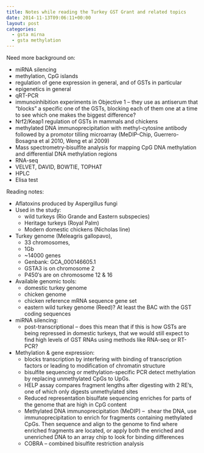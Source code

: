 ```yaml
---
title: Notes while reading the Turkey GST Grant and related topics
date: 2014-11-13T09:06:11+00:00
layout: post
categories:
  - gsta mirna
  - gsta methylation
---
```

Need more background on:

  * miRNA silencing
  * methylation, CpG islands
  * regulation of gene expression in general, and of GSTs in particular
  * epigenetics in general
  * qRT-PCR
  * immunoinhibition experiments in Objective 1 – they use as antiserum that “blocks” a specific one of the GSTs, blocking each of them one at a time to see which one makes the biggest difference?
  * Nrf2/Keap1 regulation of GSTs in mammals and chickens
  * methylated DNA immunoprecipitation with methyl-cytosine antibody followed by a promotor tilling microarray (MeDIP-Chip, Guerrero-Bosagna et al 2010, Weng et al 2009)
  * Mass spectrometry-bisulfite analysis for mapping CpG DNA methylation and differential DNA methylation regions
  * RNA-seq
  * VELVET, DAVID, BOWTIE, TOPHAT
  * HPLC
  * Elisa test

Reading notes:

  * Aflatoxins produced by Aspergillus fungi
  * Used in the study:
      * wild turkeys (Rio Grande and Eastern subspecies)
      * Heritage turkeys (Royal Palm)
      * Modern domestic chickens (Nicholas line)
  * Turkey genome (Meleagris gallopavo),
      * 33 chromosomes,
      * 1Gb
      * ~14000 genes
      * Genbank: GCA_000146605.1
      * GSTA3 is on chromosome 2
      * P450′s are on chromosome 12 & 16
  * Available genomic tools:
      * domestic turkey genome
      * chicken genome
      * chicken reference mRNA sequence gene set
      * eastern wild turkey genome (Reed)? At least the BAC with the GST coding sequences
  * miRNA silencing:
      * post-transcriptional – does this mean that if this is how GSTs are being repressed in domestic turkeys, that we would still expect to find high levels of GST RNAs using methods like RNA-seq or RT-PCR?
  * Methylation & gene expression:
      * blocks transcription by interfering with binding of transcription factors or leading to modification of chromatin structure
      * bisulfite sequencing or methylation-specific PCR detect methylation by replacing unmethylated CpGs to UpGs.
      * HELP assay compares fragment lengths after digesting with 2 RE’s, one of which only digests unmethylated sites
      * Reduced representation bisulfate sequencing enriches for parts of the genome that are high in CpG content
      * Methylated DNA immunoprecipitation (MeDIP) –  shear the DNA, use immunoprecipitation to enrich for fragments containing methylated CpGs. Then sequence and align to the genome to find where enriched fragments are located, or apply both the enriched and unenriched DNA to an array chip to look for binding differences
      * COBRA – combined bisulfite restriction analysis
